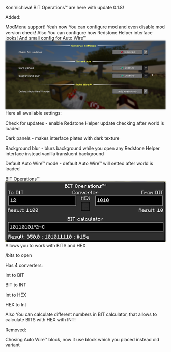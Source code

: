 Kon'nichiwa! BIT Operations™ are here with update 0.1.8!

Added:

ModMenu support! Yeah now You can configure mod and even disable mod version check! Also You can configure how Redstone Helper interface looks! And small config for Auto Wire™
<img src="https://github.com/Bumer-32/Redstone-Helper/blob/main/doc/config - screen.png?raw=true">
Here all awailable settings:

Check for updates - enable Redstone Helper update checking after world is loaded

Dark panels - makes interface plates with dark texture

Background blur - blurs background while you open any Redstone Helper interface instead vanilla transluent background

Default Auto Wire™ mode - default Auto Wire™ will setted after world is loaded

BIT Operations™
<img src="https://github.com/Bumer-32/Redstone-Helper/blob/main/doc/bit operations - interface.png?raw=true">
Allows you to work with BITS and HEX

/bits to open

Has 4 converters:

Int to BIT

BIT to INT

Int to HEX

HEX to Int

Also You can calculate different numbers in BIT calculator, that allows to calculate BITS with HEX with INT!

Removed:

Chosing Auto Wire™ block, now it use block which you placed instead old variant
